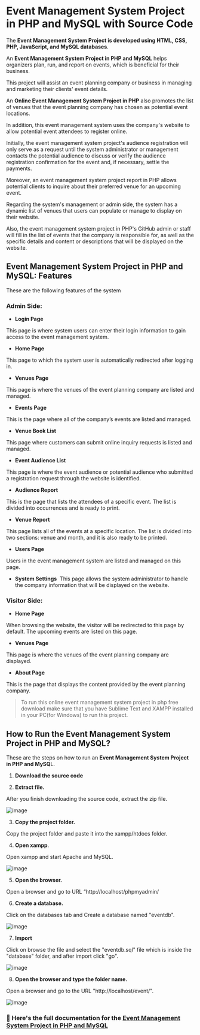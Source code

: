 # Event Management System Project in PHP and MySQL with Source Code

The **Event Management System Project is developed using HTML, CSS, PHP, JavaScript, and MySQL databases**.

An **Event Management System Project in PHP and MySQL** helps organizers plan, run, and report on events, which is beneficial for their business.

This project will assist an event planning company or business in managing and marketing their clients' event details.

An **Online Event Management System Project in PHP** also promotes the list of venues that the event planning company has chosen as potential event locations.

In addition, this event management system uses the company's website to allow potential event attendees to register online.

Initially, the event management system project's audience registration will only serve as a request until the system administrator or management contacts the potential audience to discuss or verify the audience registration confirmation for the event and, if necessary, settle the payments.

Moreover, an event management system project report in PHP allows potential clients to inquire about their preferred venue for an upcoming event.

Regarding the system's management or admin side, the system has a dynamic list of venues that users can populate or manage to display on their website.

Also, the event management system project in PHP's GitHub admin or staff will fill in the list of events that the company is responsible for, as well as the specific details and content or descriptions that will be displayed on the website.

## Event Management System Project in PHP and MySQL: Features

These are the following features of the system

### Admin Side:

* **Login Page**

This page is where system users can enter their login information to gain access to the event management system.


* **Home Page**

This page to which the system user is automatically redirected after logging in.

* **Venues Page**

This page is where the venues of the event planning company are listed and managed.

* **Events Page**

This is the page where all of the company’s events are listed and managed.

* **Venue Book List**

This page where customers can submit online inquiry requests is listed and managed.

* **Event Audience List**

This page is where the event audience or potential audience who submitted a registration request through the website is identified.

* **Audience Report**

This is the page that lists the attendees of a specific event. The list is divided into occurrences and is ready to print.

* **Venue Report**

This page lists all of the events at a specific location. The list is divided into two sections: venue and month, and it is also ready to be printed.

* **Users Page**

Users in the event management system are listed and managed on this page.

* **System Settings**
​​​​​​​​​​​​​​
This page allows the system administrator to handle the company information that will be displayed on the website.

### Visitor Side:

* **Home Page**

When browsing the website, the visitor will be redirected to this page by default. The upcoming events are listed on this page.

* **Venues Page**

This page is where the venues of the event planning company are displayed.

* **About Page**

This is the page that displays the content provided by the event planning company.


> To run this online event management system project in php free download make sure that you have Sublime Text and XAMPP installed in your PC(for Windows) to run this project.

## How to Run the Event Management System Project in PHP and MySQL?

These are the steps on how to run an **Event Management System Project in PHP and MySQ**L.

1. **Download the source code**

2. **Extract file.**

After you finish downloading the source code, extract the zip file.

![image](https://github.com/user-attachments/assets/605026f8-6315-4241-a8e1-fa73376989a5)

3. **Copy the project folder.**

Copy the project folder and paste it into the xampp/htdocs folder.

4. **Open xampp**.

Open xampp and start Apache and MySQL.

![image](https://github.com/user-attachments/assets/12833231-1ff9-4c03-b77b-ff26d7538b78)

5. **Open the browser.**

Open a browser and go to URL “http://localhost/phpmyadmin/

6. **Create a database.**

Click on the databases tab and Create a database named "eventdb".

![image](https://github.com/user-attachments/assets/ce6b273b-f2b3-4233-a105-eb801199a5bd)

7. **Import**

Click on browse the file and select the "eventdb.sql" file which is inside the "database" folder, and after import click "go".

![image](https://github.com/user-attachments/assets/e86b75fb-febd-4f5d-bdcd-c09092c8ef5d)

8. **Open the browser and type the folder name.**

Open a browser and go to the URL "http://localhost/event/".

![image](https://github.com/user-attachments/assets/1a502b84-b9e1-4972-a3cf-d607c80f2c2b)


### 📌 Here's the full documentation for the [Event Management System Project in PHP and MySQL](https://itsourcecode.com/free-projects/php-project/event-management-system-project-in-php-and-mysql-with-source-code/)
